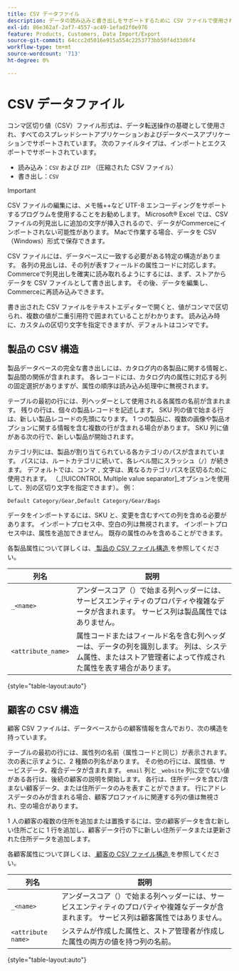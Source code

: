 ```yaml
---
title: CSV データファイル
description: データの読み込みと書き出しをサポートするために CSV ファイルで使用される構造について説明します。
exl-id: 86e362af-2af7-4557-ac49-1efad2f0e976
feature: Products, Customers, Data Import/Export
source-git-commit: 64ccc2d5016e915a554c2253773bb50f4d33d6f4
workflow-type: tm+mt
source-wordcount: '713'
ht-degree: 0%

---
```


# CSV データファイル

コンマ区切り値（CSV）ファイル形式は、データ転送操作の基礎として使用され、すべてのスプレッドシートアプリケーションおよびデータベースアプリケーションでサポートされています。 次のファイルタイプは、インポートとエクスポートでサポートされています。

- 読み込み：`CSV` および `ZIP` （圧縮された CSV ファイル）
- 書き出し：`CSV`

>[!IMPORTANT]
>
>CSV ファイルの編集には、メモ帳++など UTF-8 エンコーディングをサポートするプログラムを使用することをお勧めします。 Microsoft® Excel では、CSV ファイルの列見出しに追加の文字が挿入されるので、データがCommerceにインポートされない可能性があります。 Macで作業する場合、データを CSV （Windows）形式で保存できます。

CSV ファイルには、データベースに一致する必要がある特定の構造があります。 各列の見出しは、その列が表すフィールドの属性コードに対応します。 Commerceで列見出しを確実に読み取れるようにするには、まず、ストアからデータを CSV ファイルとして書き出します。 その後、データを編集し、Commerceに再読み込みできます。

書き出された CSV ファイルをテキストエディターで開くと、値がコンマで区切られ、複数の値が二重引用符で囲まれていることがわかります。 読み込み時に、カスタムの区切り文字を指定できますが、デフォルトはコンマです。

## 製品の CSV 構造

製品データベースの完全な書き出しには、カタログ内の各製品に関する情報と、製品間の関係が含まれます。 各レコードには、カタログ内の属性に対応する列の固定選択がありますが、属性の順序は読み込み処理中に無視されます。

テーブルの最初の行には、列ヘッダーとして使用される各属性の名前が含まれます。 残りの行は、個々の製品レコードを記述します。 SKU 列の値で始まる行は、新しい製品レコードの先頭になります。 1 つの製品に、複数の画像や製品オプションに関する情報を含む複数の行が含まれる場合があります。 SKU 列に値がある次の行で、新しい製品が開始されます。

カテゴリ列には、製品が割り当てられている各カテゴリのパスが含まれています。 パスには、ルートカテゴリに続いて、各レベル間にスラッシュ（`/`）が続きます。 デフォルトでは、コンマ `,` 文字は、異なるカテゴリパスを区切るために使用されます。 （_[!UICONTROL Multiple value separator]_オプションを使用して、別の区切り文字を指定できます）。 例：

`Default Category/Gear,Default Category/Gear/Bags`

データをインポートするには、SKU と、変更を含むすべての列を含める必要があります。 インポートプロセス中、空白の列は無視されます。 インポートプロセス中は、属性を追加できません。 既存の属性のみを含めることができます。

各製品属性について詳しくは、[ 製品の CSV ファイル構造 ](data-attributes-product.md) を参照してください。

| 列名 | 説明 |
| ----------- | ----------- |
| `_<name>` | アンダースコア（）で始まる列ヘッダーには、サービスエンティティのプロパティや複雑なデータが含まれます。 サービス列は製品属性ではありません。 |
| `<attribute_name>` | 属性コードまたはフィールド名を含む列ヘッダーは、データの列を識別します。 列は、システム属性、またはストア管理者によって作成された属性を表す場合があります。 |

{style="table-layout:auto"}

## 顧客の CSV 構造

顧客 CSV ファイルは、データベースからの顧客情報を含んでおり、次の構造を持っています。

テーブルの最初の行には、属性列の名前（属性コードと同じ）が表示されます。 次の表に示すように、2 種類の列名があります。 その他の行には、属性値、サービスデータ、複合データが含まれます。 `email` 列と `_website` 列に空でない値がある各行は、後続の顧客の説明を開始します。 各行は、住所データを含む/含まない顧客データ、または住所データのみを表すことができます。 行にアドレスデータのみが含まれる場合、顧客プロファイルに関連する列の値は無視され、空の場合があります。

1 人の顧客の複数の住所を追加または置換するには、空の顧客データを含む新しい住所ごとに 1 行を追加し、顧客データ行の下に新しい住所データまたは更新された住所データを追加します。

各顧客属性について詳しくは、[ 顧客の CSV ファイル構造 ](data-attributes-customer.md) を参照してください。

| 列名 | 説明 |
| ----------- | ----------- |
| `_<name>` | アンダースコア（）で始まる列ヘッダーには、サービスエンティティのプロパティや複雑なデータが含まれます。 サービス列は顧客属性ではありません。 |
| `<attribute name>` | システムが作成した属性と、ストア管理者が作成した属性の両方の値を持つ列の名前。 |

{style="table-layout:auto"}
